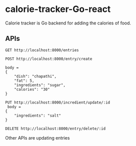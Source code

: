 # calorie-tracker-Go-react


Calorie tracker is Go backend for adding the calories of food.


## APIs

```
GET http://localhost:8000/entries
```



```
POST http://localhost:8000/entry/create

body = 
{
    "dish": "chapathi",
    "fat": 5,
    "ingredients": "sugar",
    "calories": "30"
}
```


```
PUT http://localhost:8000/incredient/update/:id
 body = 
{
    "ingredients": "salt"
}
```

```
DELETE http://localhost:8000/entry/delete/:id
```
Other APIs are updating entries
